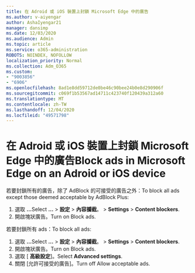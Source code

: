 ```yaml
---
title: 在 Adroid 或 iOS 裝置上封鎖 Microsoft Edge 中的廣告
ms.author: v-aiyengar
author: AshaIyengar21
manager: dansimp
ms.date: 12/03/2020
ms.audience: Admin
ms.topic: article
ms.service: o365-administration
ROBOTS: NOINDEX, NOFOLLOW
localization_priority: Normal
ms.collection: Adm_O365
ms.custom:
- "9003856"
- "6906"
ms.openlocfilehash: 8ad1e8dd59712de0be46c90bee24b0e8d290906f
ms.sourcegitcommit: c069f1b53567ad14711c423740f120439a312a60
ms.translationtype: MT
ms.contentlocale: zh-TW
ms.lasthandoff: 12/04/2020
ms.locfileid: "49571798"
---
```

# <a name="block-ads-in-microsoft-edge-on-an-adroid-or-ios-device"></a><span data-ttu-id="2181f-102">在 Adroid 或 iOS 裝置上封鎖 Microsoft Edge 中的廣告</span><span class="sxs-lookup"><span data-stu-id="2181f-102">Block ads in Microsoft Edge on an Adroid or iOS device</span></span>

<span data-ttu-id="2181f-103">若要封鎖所有的廣告，除了 AdBlock 的可接受的廣告之外：</span><span class="sxs-lookup"><span data-stu-id="2181f-103">To block all ads except those deemed acceptable by AdBlock Plus:</span></span>
1. <span data-ttu-id="2181f-104">選取 **...**</span><span class="sxs-lookup"><span data-stu-id="2181f-104">Select **…**</span></span><span data-ttu-id="2181f-105"> > **設定**  > **內容攔截**。</span><span class="sxs-lookup"><span data-stu-id="2181f-105"> > **Settings** > **Content blockers**.</span></span>
2. <span data-ttu-id="2181f-106">開啟塊狀廣告。</span><span class="sxs-lookup"><span data-stu-id="2181f-106">Turn on Block ads.</span></span>

<span data-ttu-id="2181f-107">若要封鎖所有 ads：</span><span class="sxs-lookup"><span data-stu-id="2181f-107">To block all ads:</span></span>
1. <span data-ttu-id="2181f-108">選取 **...**</span><span class="sxs-lookup"><span data-stu-id="2181f-108">Select **…**</span></span><span data-ttu-id="2181f-109"> > **設定**  > **內容攔截**。</span><span class="sxs-lookup"><span data-stu-id="2181f-109"> > **Settings** > **Content blockers**.</span></span>
2. <span data-ttu-id="2181f-110">開啟塊狀廣告。</span><span class="sxs-lookup"><span data-stu-id="2181f-110">Turn on Block ads.</span></span>
3. <span data-ttu-id="2181f-111">選取 [ **高級設定**]。</span><span class="sxs-lookup"><span data-stu-id="2181f-111">Select **Advanced settings**.</span></span>
4. <span data-ttu-id="2181f-112">關閉 [允許可接受的廣告]。</span><span class="sxs-lookup"><span data-stu-id="2181f-112">Turn off Allow acceptable ads.</span></span>